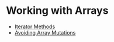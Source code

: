 # Working with Arrays

* [Iterator Methods](iterator-methods.md)
* [Avoiding Array Mutations](mutator-methods.md)

